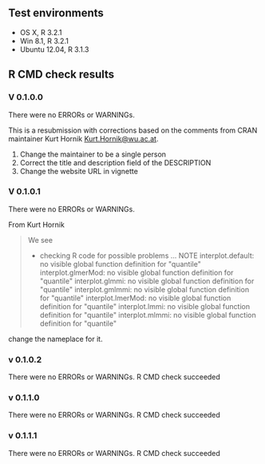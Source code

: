 ## Test environments
* OS X, R 3.2.1
* Win 8.1, R 3.2.1
* Ubuntu 12.04, R 3.1.3


## R CMD check results

### V 0.1.0.0
There were no ERRORs or WARNINGs. 

This is a resubmission with corrections based on the comments from CRAN maintainer Kurt Hornik <Kurt.Hornik@wu.ac.at>. 

1. Change the maintainer to be a single person
2. Correct the title and description field of the DESCRIPTION
3. Change the website URL in vignette


### V 0.1.0.1

There were no ERRORs or WARNINGs. 

From Kurt Hornik

> We see
> * checking R code for possible problems ... NOTE
> interplot.default: no visible global function definition for "quantile"
> interplot.glmerMod: no visible global function definition for
>   "quantile"
> interplot.glmmi: no visible global function definition for "quantile"
> interplot.gmlmmi: no visible global function definition for "quantile"
> interplot.lmerMod: no visible global function definition for "quantile"
> interplot.lmmi: no visible global function definition for "quantile"
> interplot.mlmmi: no visible global function definition for "quantile"

change the nameplace for it.

### v 0.1.0.2
There were no ERRORs or WARNINGs. 
R CMD check succeeded

### v 0.1.1.0
There were no ERRORs or WARNINGs. 
R CMD check succeeded

### v 0.1.1.1
There were no ERRORs or WARNINGs. 
R CMD check succeeded
